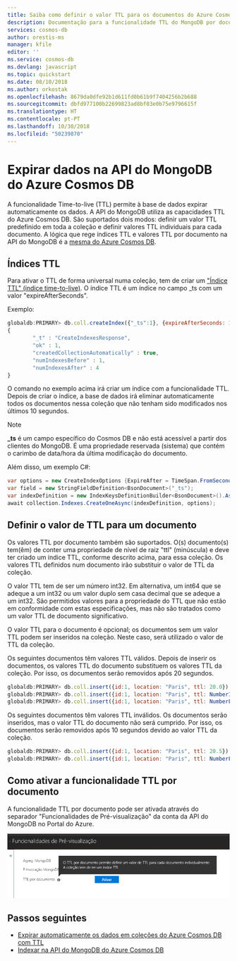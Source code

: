 ```yaml
---
title: Saiba como definir o valor TTL para os documentos do Azure Cosmos DB criados através da API do MongoDB para removê-los automaticamente do sistema após um período de tempo.
description: Documentação para a funcionalidade TTL do MongoDB por documento.
services: cosmos-db
author: orestis-ms
manager: kfile
editor: ''
ms.service: cosmos-db
ms.devlang: javascript
ms.topic: quickstart
ms.date: 08/10/2018
ms.author: orkostak
ms.openlocfilehash: 8679da0dfe92b1d611fd0b61b9f7404256b2b688
ms.sourcegitcommit: dbfd977100b22699823ad8bf03e0b75e9796615f
ms.translationtype: HT
ms.contentlocale: pt-PT
ms.lasthandoff: 10/30/2018
ms.locfileid: "50239870"
---
```

# <a name="expire-data-in-azure-cosmos-db-mongodb-api"></a>Expirar dados na API do MongoDB do Azure Cosmos DB

A funcionalidade Time-to-live (TTL) permite à base de dados expirar automaticamente os dados. A API do MongoDB utiliza as capacidades TTL do Azure Cosmos DB. São suportados dois modos: definir um valor TTL predefinido em toda a coleção e definir valores TTL individuais para cada documento. A lógica que rege índices TTL e valores TTL por documento na API do MongoDB é a [mesma do Azure Cosmos DB](../cosmos-db/mongodb-indexing.md).

## <a name="ttl-indexes"></a>Índices TTL
Para ativar o TTL de forma universal numa coleção, tem de criar um ["Índice TTL" (índice time-to-live)](../cosmos-db/mongodb-indexing.md). O índice TTL é um índice no campo _ts com um valor "expireAfterSeconds".

Exemplo:
```JavaScript
globaldb:PRIMARY> db.coll.createIndex({"_ts":1}, {expireAfterSeconds: 10})
{
        "_t" : "CreateIndexesResponse",
        "ok" : 1,
        "createdCollectionAutomatically" : true,
        "numIndexesBefore" : 1,
        "numIndexesAfter" : 4
}
```

O comando no exemplo acima irá criar um índice com a funcionalidade TTL. Depois de criar o índice, a base de dados irá eliminar automaticamente todos os documentos nessa coleção que não tenham sido modificados nos últimos 10 segundos. 

> [!NOTE]
> **_ts** é um campo específico do Cosmos DB e não está acessível a partir dos clientes do MongoDB. É uma propriedade reservada (sistema) que contém o carimbo de data/hora da última modificação do documento.
>
    
Além disso, um exemplo C#: 

```csharp
var options = new CreateIndexOptions {ExpireAfter = TimeSpan.FromSeconds(10)}; 
var field = new StringFieldDefinition<BsonDocument>("_ts"); 
var indexDefinition = new IndexKeysDefinitionBuilder<BsonDocument>().Ascending(field); 
await collection.Indexes.CreateOneAsync(indexDefinition, options); 
``` 

## <a name="set-time-to-live-value-for-a-document"></a>Definir o valor de TTL para um documento 
Os valores TTL por documento também são suportados. O(s) documento(s) tem(êm) de conter uma propriedade de nível de raiz "ttl" (minúscula) e deve ter criado um índice TTL, conforme descrito acima, para essa coleção. Os valores TTL definidos num documento irão substituir o valor de TTL da coleção.

O valor TTL tem de ser um número int32. Em alternativa, um int64 que se adeque a um int32 ou um valor duplo sem casa decimal que se adeque a um int32. São permitidos valores para a propriedade do TTL que não estão em conformidade com estas especificações, mas não são tratados como um valor TTL de documento significativo.

O valor TTL para o documento é opcional; os documentos sem um valor TTL podem ser inseridos na coleção.  Neste caso, será utilizado o valor de TTL da coleção. 

Os seguintes documentos têm valores TTL válidos. Depois de inserir os documentos, os valores TTL do documento substituem os valores TTL da coleção. Por isso, os documentos serão removidos após 20 segundos.  

```JavaScript 
globaldb:PRIMARY> db.coll.insert({id:1, location: "Paris", ttl: 20.0}) 
globaldb:PRIMARY> db.coll.insert({id:1, location: "Paris", ttl: NumberInt(20)}) 
globaldb:PRIMARY> db.coll.insert({id:1, location: "Paris", ttl: NumberLong(20)}) 
```

Os seguintes documentos têm valores TTL inválidos. Os documentos serão inseridos, mas o valor TTL do documento não será cumprido. Por isso, os documentos serão removidos após 10 segundos devido ao valor TTL da coleção. 

```JavaScript 
globaldb:PRIMARY> db.coll.insert({id:1, location: "Paris", ttl: 20.5}) //TTL value contains non-zero decimal part. 
globaldb:PRIMARY> db.coll.insert({id:1, location: "Paris", ttl: NumberLong(2147483649)}) //TTL value is greater than Int32.MaxValue (2,147,483,648). 
``` 

## <a name="how-to-activate-the-per-document-ttl-feature"></a>Como ativar a funcionalidade TTL por documento
A funcionalidade TTL por documento pode ser ativada através do separador "Funcionalidades de Pré-visualização" da conta da API do MongoDB no Portal do Azure.

![Captura de ecrã da ativação da funcionalidade TTL por documento no Portal](./media/mongodb-ttl/mongodb_portal_ttl.png) 

## <a name="next-steps"></a>Passos seguintes
* [Expirar automaticamente os dados em coleções do Azure Cosmos DB com TTL](../cosmos-db/time-to-live.md)
* [Indexar na API do MongoDB do Azure Cosmos DB](../cosmos-db/mongodb-indexing.md)
